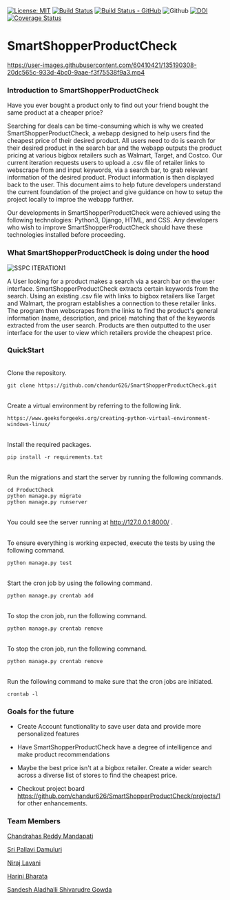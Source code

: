[![License: MIT](https://img.shields.io/badge/License-MIT-yellow.svg)](https://opensource.org/licenses/MIT)
[![Build Status](https://app.travis-ci.com/chandur626/SmartShopperProductCheck.svg?branch=main)](https://app.travis-ci.com/github/chandur626/SmartShopperProductCheck)
[![Build Status - GitHub](https://github.com/chandur626/SmartShopperProductCheck/actions/workflows/django.yml/badge.svg)](https://github.com/chandur626/SmartShopperProductCheck/actions/workflows/django.yml)
![Github](https://img.shields.io/badge/language-python-blue.svg)
[![DOI](https://zenodo.org/badge/DOI/10.5281/zenodo.5542544.svg)](https://doi.org/10.5281/zenodo.5542544)
[![Coverage Status](https://coveralls.io/repos/github/chandur626/SmartShopperProductCheck/badge.svg?branch=main)](https://coveralls.io/github/chandur626/SmartShopperProductCheck?branch=main)


# SmartShopperProductCheck



https://user-images.githubusercontent.com/60410421/135190308-20dc565c-933d-4bc0-9aae-f3f75538f9a3.mp4



### Introduction to SmartShopperProductCheck
Have you ever bought a product only to find out your friend bought the same product at a cheaper price? 

Searching for deals can be time-consuming which is why we created SmartShopperProductCheck, a webapp designed to help users find the cheapest price of their desired product. All users need to do is search for their desired product in the search bar and the webapp outputs the product pricing at various bigbox retailers such as Walmart, Target, and Costco. Our current iteration requests users to upload a .csv file of retailer links to webscrape from and input keywords, via a search bar, to grab relevant information of the desired product. Product information is then displayed back to the user. This document aims to help future developers understand the current foundation of the project and give guidance on how to setup the project locally to improe the webapp further.

Our developments in SmartShopperProductCheck were achieved using the following technologies: Python3, Django, HTML, and CSS. Any developers who wish to improve SmartShopperProductCheck should have these technologies installed before proceeding.

### What SmartShopperProductCheck is doing under the hood
![SSPC ITERATION1](https://user-images.githubusercontent.com/60410421/135404162-8340b68e-0038-4e5b-939d-26c7336b41e2.jpg)

A User looking for a product makes a search via a search bar on the user interface. SmartShopperProductCheck extracts certain keywords from the search. Using an existing .csv file with links to bigbox retailers like Target and Walmart, the program establishes a connection to these retailer links. The program then webscrapes from the links to find the product's general information (name, description, and price) matching that of the keywords extracted from the user search. Products are then outputted to the user interface for the user to view which retailers provide the cheapest price.

### QuickStart

<br/> Clone the repository.
```
git clone https://github.com/chandur626/SmartShopperProductCheck.git
```
<br/> Create a virtual environment by referring to the following link.
```
https://www.geeksforgeeks.org/creating-python-virtual-environment-windows-linux/
```
<br/> Install the required packages.
```
pip install -r requirements.txt
```
<br/> Run the migrations and start the server by running the following commands.
```
cd ProductCheck
python manage.py migrate
python manage.py runserver
```
<br/> You could see the server running at http://127.0.0.1:8000/ .

<br/> To ensure everything is working expected, execute the tests by using the following command.
```
python manage.py test
```

<br/> Start the cron job by using the following command.
```
python manage.py crontab add
```

<br/> To stop the cron job, run the following command.
```
python manage.py crontab remove
```

<br/> To stop the cron job, run the following command.
```
python manage.py crontab remove
```

<br/> Run the following command to make sure that the cron jobs are initiated.
```
crontab -l
```


### Goals for the future

* Create Account functionality to save user data and provide more personalized features

* Have SmartShopperProductCheck have a degree of intelligence and make product recommendations

* Maybe the best price isn't at a bigbox retailer. Create a wider search across a diverse list of stores to find the cheapest price.

* Checkout project board https://github.com/chandur626/SmartShopperProductCheck/projects/1 for other enhancements.

### Team Members
[Chandrahas Reddy Mandapati](https://github.com/chandur626)

[Sri Pallavi Damuluri](https://github.com/SriPallaviDamuluri)

[Niraj Lavani](https://github.com/nirajlavani)

[Harini Bharata](https://github.com/HariniBharata)

[Sandesh Aladhalli Shivarudre Gowda](https://github.com/05sandesh)
